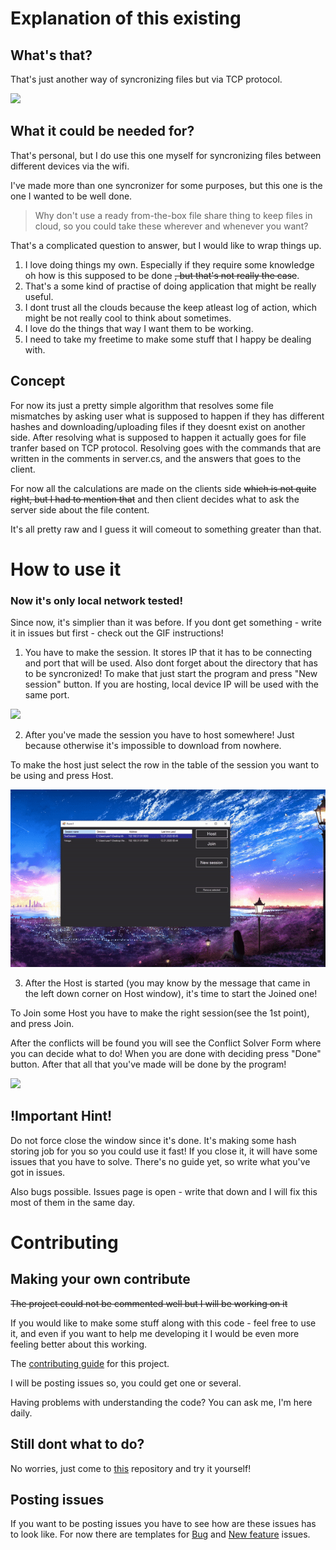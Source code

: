Explanation of this existing
========================
What's that?
-----------------------
That's just another way of syncronizing files but via TCP protocol.

![](Downloading.gif)

What it could be needed for?
-----------------------
That's personal, but I do use this one myself for syncronizing files between different devices via the wifi.

I've made more than one syncronizer for some purposes, but this one is the one I wanted to be well done.

>Why don't use a ready from-the-box file share thing to keep files in cloud, so you could take these wherever and whenever you want?

That's a complicated question to answer, but I would like to wrap things up.
1. I love doing things my own. Especially if they require some knowledge oh how is this supposed to be done ~~, but that's not really the case~~.
1. That's a some kind of practise of doing application that might be really useful.
1. I dont trust all the clouds because the keep atleast log of action, which might be not really cool to think about sometimes.
1. I love do the things that way I want them to be working.
1. I need to take my freetime to make some stuff that I happy be dealing with.

Concept
----------------------
For now its just a pretty simple algorithm that resolves some file mismatches by asking user what is supposed to happen if they has different hashes and downloading/uploading files if they doesnt exist on another side. 
After resolving what is supposed to happen it actually goes for file tranfer based on TCP protocol.
Resolving goes with the commands that are written in the comments in server.cs, and the answers that goes to the client.

For now all the calculations are made on the clients side ~~which is not quite right, but I had to mention that~~ and then client decides what to ask the server side about the file content.

It's all pretty raw and I guess it will comeout to something greater than that.

How to use it
========================

### Now it's only local network tested!

Since now, it's simplier than it was before. If you dont get something - write it in issues but first - check out the GIF instructions!

1. You have to make the session. It stores IP that it has to be connecting and port that will be used. Also dont forget about the directory that has to be syncronized!
To make that just start the program and press "New session" button. If you are hosting, local device IP will be used with the same port.

![](SessionMaking.gif)

2. After you've made the session you have to host somewhere! Just because otherwise it's impossible to download from nowhere.

To make the host just select the row in the table of the session you want to be using and press Host.

![](host.gif)

3. After the Host is started (you may know by the message that came in the left down corner on Host window), it's time to start the Joined one!

To Join some Host you have to make the right session(see the 1st point), and press Join.

After the conflicts will be found you will see the Conflict Solver Form where you can decide what to do! When you are done with deciding press "Done" button.
After that all that you've made will be done by the program!

![](Downloading.gif)

## !Important Hint!

Do not force close the window since it's done. It's making some hash storing job for you so you could use it fast! If you close it, it will have some issues that you have to solve. There's no guide yet, so write what you've got in issues.

Also bugs possible. Issues page is open - write that down and I will fix this most of them in the same day.

Contributing
========================
Making your own contribute
------------------------
~~The project could not be commented well but I will be working on it~~

If you would like to make some stuff along with this code - feel free to use it, and even if you want to help me developing it I would be even more feeling better about this working. 

The [contributing guide](https://github.com/Halozzee/TcpDirectorySyncronizer/blob/master/CONTRIBUTING.md) for this project.

I will be posting issues so, you could get one or several.

Having problems with understanding the code? You can ask me, I'm here daily.

Still dont what to do?
-----------------------

No worries, just come to [this](https://github.com/firstcontributions/first-contributions) repository and try it yourself!

Posting issues
-----------------------
If you want to be posting issues you have to see how are these issues has to look like.
For now there are templates for [Bug](https://github.com/Halozzee/TcpDirectorySyncronizer/blob/master/.github/ISSUE_TEMPLATE/bug_report.md) and [New feature](https://github.com/Halozzee/TcpDirectorySyncronizer/blob/master/.github/ISSUE_TEMPLATE/feature_request.md) issues.
